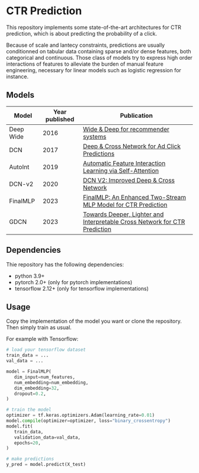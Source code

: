 # CTR Prediction

This repository implements some state-of-the-art architectures for CTR prediction, which is about predicting the probability of a click.

Because of scale and lantecy constraints, predictions are usually conditionned on tabular data containing sparse and/or dense features, both categorical and continuous. Those class of models try to express high order interactions of features to alleviate the burden of manual feature engineering, necessary for linear models such as logistic regression for instance.

## Models

| Model     | Year published | Publication                                                                                                                      |
| --------- | -------------- | -------------------------------------------------------------------------------------------------------------------------------- |
| Deep Wide | 2016           | [Wide & Deep for recommender systems](https://arxiv.org/pdf/1606.07792v1.pdf)                                                    |
| DCN       | 2017           | [Deep & Cross Network for Ad Click Predictions](https://arxiv.org/pdf/1708.05123.pdf)                                            |
| AutoInt   | 2019           | [Automatic Feature Interaction Learning via Self-Attention](https://arxiv.org/pdf/1810.11921.pdf)                                |
| DCN-v2    | 2020           | [DCN V2: Improved Deep & Cross Network](https://arxiv.org/pdf/2008.13535v2.pdf)                                                  |
| FinalMLP  | 2023           | [FinalMLP: An Enhanced Two-Stream MLP Model for CTR Prediction](https://arxiv.org/pdf/2304.00902v3.pdf)                          |
| GDCN      | 2023           | [Towards Deeper, Lighter and Interpretable Cross Network for CTR Prediction](https://dl.acm.org/doi/pdf/10.1145/3583780.3615089) |

## Dependencies

Thie repository has the following dependencies:

- python 3.9+
- pytorch 2.0+ (only for pytorch implementations)
- tensorflow 2.12+ (only for tensorflow implementations)

## Usage

Copy the implementation of the model you want or clone the repository. Then simply train as usual.

For example with Tensorflow:

```python
# load your tensorflow dataset
train_data = ...
val_data = ...

model = FinalMLP(
   dim_input=num_features,
   num_embedding=num_embedding,
   dim_embedding=32,
   dropout=0.2,
)

# train the model
optimizer = tf.keras.optimizers.Adam(learning_rate=0.01)
model.compile(optimizer=optimizer, loss="binary_crossentropy")
model.fit(
   train_data,
   validation_data=val_data,
   epochs=20,
)

# make predictions
y_pred = model.predict(X_test)

```
